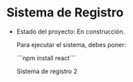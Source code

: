 <h1> Sistema de Registro </h1>

- Estado del proyecto: En construcción.

  Para ejecutar el sistema, debes poner:

  ´´´npm install react´´´

  Sistema de registro 2
